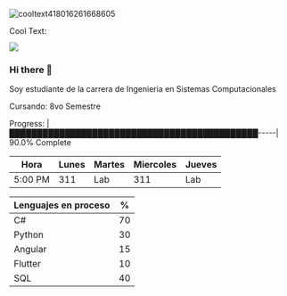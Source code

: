 ![cooltext418016261668605](https://user-images.githubusercontent.com/99371695/186826515-1d7f0bcd-8299-4619-998e-47ac7b4687c2.gif)

<a href="http://cooltext.com" target="_top"><img src="https://cooltext.com/images/ct_pixel.gif" width="80" height="15" alt="Cool Text: Logo and Graphics Generator" border="0" /></a>

![](GHLogoTMP.png)

### Hi there 👋

Soy estudiante de la carrera de Ingenieria en Sistemas Computacionales

Cursando: 8vo Semestre 

Progress: |█████████████████████████████████████████████-----| 90.0% Complete


| Hora    | Lunes | Martes | Miercoles | Jueves |
|---------|-------|--------|-----------|--------|
| 5:00 PM | 311   | Lab    | 311       | Lab    |


| Lenguajes en proceso | %  |
|----------------------|----|
| C#                   | 70 |
| Python               | 30 |
| Angular              | 15 |
| Flutter              | 10 |
| SQL                  | 40 |
